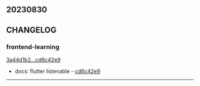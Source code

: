 ## 20230830

## CHANGELOG

### frontend-learning

[3a44d1b2...cd6c42e9](https://github.com/zhbhun/frontend-learning/compare/3a44d1b2...cd6c42e9)

* docs: flutter listenable - [cd6c42e9](https://github.com/zhbhun/frontend-learning/commit/cd6c42e930a1af4bc43ab12dfb14089d360fef4c)

---

